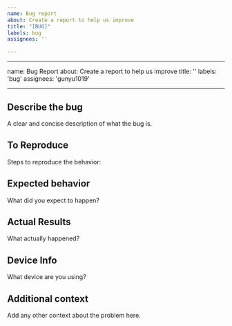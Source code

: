 ```yaml
---
name: Bug report
about: Create a report to help us improve
title: "[BUG]"
labels: bug
assignees: ''

---
```


---
name: Bug Report
about: Create a report to help us improve
title: ''
labels: 'bug'
assignees: 'gunyu1019'

---

## Describe the bug<br/>
A clear and concise description of what the bug is.

## To Reproduce<br/>
Steps to reproduce the behavior:

## Expected behavior<br/>
What did you expect to happen?

## Actual Results<br/>
What actually happened?

## Device Info<br/>
What device are you using?

## Additional context<br/>
Add any other context about the problem here.
